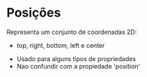 # Posições

<position>

Representa um conjunto de coordenadas 2D:
- top, right, bottom, left e center

* Usado para alguns tipos de propriedades
* Nao confundir com a propiedade 'position'